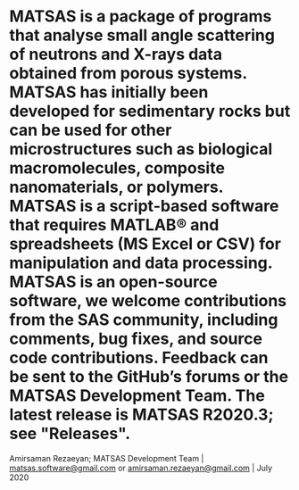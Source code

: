 # MATSAS is a package of programs that analyse small angle scattering of neutrons and X-rays data obtained from porous systems. MATSAS has initially been developed for sedimentary rocks but can be used for other microstructures such as biological macromolecules, composite nanomaterials, or polymers. MATSAS is a script-based software that requires MATLAB® and spreadsheets (MS Excel or CSV) for manipulation and data processing. MATSAS is an open-source software, we welcome contributions from the SAS community, including comments, bug fixes, and source code contributions. Feedback can be sent to the GitHub’s forums or the MATSAS Development Team. The latest release is MATSAS R2020.3; see "Releases".
Amirsaman Rezaeyan;
MATSAS Development Team | matsas.software@gmail.com or amirsaman.rezaeyan@gmail.com | July 2020
